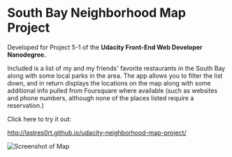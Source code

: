 # South Bay Neighborhood Map Project

Developed for Project 5-1 of the **Udacity Front-End Web Developer Nanodegree.**

Included is a list of my and my friends' favorite restaurants in the South Bay along with some local parks in the area. The app allows you to filter the list down, and in return displays the locations on the map along with some additional info pulled from Foursquare where available (such as websites and phone numbers, although none of the places listed require a reservation.)

Click here to try it out:

<http://lastres0rt.github.io/udacity-neighborhood-map-project/>

![Screenshot of Map](http://i.imgur.com/gOvmzrv.png)